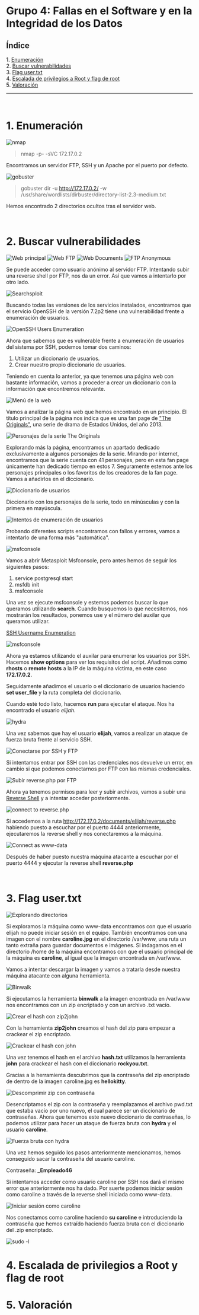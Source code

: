 # Grupo 4: Fallas en el Software y en la Integridad de los Datos

## **Índice**

<span style="color:black;">1. [ Enumeración](#Enumeración)</span><br>
<span style="color:black;">2. [ Buscar vulnerabilidades](#Vulnerabilidades)</span><br>
<span style="color:black;">3. [ Flag user.txt](#Flag1)</span><br>
<span style="color:black;">4. [ Escalada de privilegios a Root y flag de root](#root)</span><br>
<span style="color:black;">5. [ Valoración](#valoracion)</span><br>

---

<br>

<h1 name="Enumeración">1. Enumeración</h1>

<img src="https://github.com/Dani-ITB24/Proyecto-Final/blob/Grupo5(Eloi-Alan-Fernando-Jose-Zomeño)/Documentos/Grupo%204/img_A04/nmap.png" alt="nmap">

> nmap -p- -sVC 172.17.0.2 

Encontramos un servidor FTP, SSH y un Apache por el puerto por defecto.

<img src="https://github.com/Dani-ITB24/Proyecto-Final/blob/Grupo5(Eloi-Alan-Fernando-Jose-Zomeño)/Documentos/Grupo%204/img_A04/gobuster.png" alt="gobuster">

> gobuster dir -u http://172.17.0.2/ -w /usr/share/wordlists/dirbuster/directory-list-2.3-medium.txt

Hemos encontrado 2 directorios ocultos tras el servidor web.

<br>
<h1 name="Vulnerabilidades">2. Buscar vulnerabilidades</h1>

<img src="https://github.com/Dani-ITB24/Proyecto-Final/blob/Grupo5(Eloi-Alan-Fernando-Jose-Zomeño)/Documentos/Grupo%204/img_A04/web_principal.png" alt="Web principal">

<img src="https://github.com/Dani-ITB24/Proyecto-Final/blob/Grupo5(Eloi-Alan-Fernando-Jose-Zomeño)/Documentos/Grupo%204/img_A04/web_ftp.png" alt="Web FTP">

<img src="https://github.com/Dani-ITB24/Proyecto-Final/blob/Grupo5(Eloi-Alan-Fernando-Jose-Zomeño)/Documentos/Grupo%204/img_A04/web_documents.png" alt="Web Documents">

<img src="https://github.com/Dani-ITB24/Proyecto-Final/blob/Grupo5(Eloi-Alan-Fernando-Jose-Zomeño)/Documentos/Grupo%204/img_A04/ftp_anon.png" alt="FTP Anonymous">

Se puede acceder como usuario anónimo al servidor FTP. Intentando subir una reverse shell por FTP, nos da un error. Así que vamos a intentarlo por otro lado.

<img src="https://github.com/Dani-ITB24/Proyecto-Final/blob/Grupo5(Eloi-Alan-Fernando-Jose-Zomeño)/Documentos/Grupo%204/img_A04/searchsploit.png" alt="Searchsploit">

Buscando todas las versiones de los servicios instalados, encontramos que el servicio OpenSSH de la versión 7.2p2 tiene una vulnerabilidad frente a enumeración de usuarios.

<img src="https://github.com/Dani-ITB24/Proyecto-Final/blob/Grupo5(Eloi-Alan-Fernando-Jose-Zomeño)/Documentos/Grupo%204/img_A04/opensshenum.png" alt="OpenSSH Users Enumeration">

Ahora que sabemos que es vulnerable frente a enumeración de usuarios del sistema por SSH, podemos tomar dos caminos:

1. Utilizar un diccionario de usuarios.
2. Crear nuestro propio diccionario de usuarios.

Teniendo en cuenta lo anterior, ya que tenemos una página web con bastante información, vamos a proceder a crear un diccionario con la información que encontremos relevante.


<img src="https://github.com/Dani-ITB24/Proyecto-Final/blob/Grupo5(Eloi-Alan-Fernando-Jose-Zomeño)/Documentos/Grupo%204/img_A04/header.png" alt="Menú de la web">

Vamos a analizar la página web que hemos encontrado en un principio. El título principal de la página nos indica que es una fan page de ["The Originals"](https://www.google.com/url?sa=t&rct=j&q=&esrc=s&source=web&cd=&cad=rja&uact=8&ved=2ahUKEwjBj9HonauFAxURdaQEHd84DzUQFnoECCwQAQ&url=https%3A%2F%2Fes.wikipedia.org%2Fwiki%2FThe_Originals&usg=AOvVaw0EHJwCYHTZMM4HscPDiWkv&opi=89978449), una serie de drama de Estados Unidos, del año 2013.

<img src="https://github.com/Dani-ITB24/Proyecto-Final/blob/Grupo5(Eloi-Alan-Fernando-Jose-Zomeño)/Documentos/Grupo%204/img_A04/personajes.png" alt="Personajes de la serie The Originals">

Explorando más la página, encontramos un apartado dedicado exclusivamente a algunos personajes de la serie. Mirando por internet, encontramos que la serie cuenta con 41 personajes, pero en esta fan page únicamente han dedicado tiempo en estos 7. Seguramente estemos ante los personajes principales o los favoritos de los creadores de la fan page. Vamos a añadirlos en el diccionario.

<img src="https://github.com/Dani-ITB24/Proyecto-Final/blob/Grupo5(Eloi-Alan-Fernando-Jose-Zomeño)/Documentos/Grupo%204/img_A04/users.png" alt="Diccionario de usuarios">

Diccionario con los personajes de la serie, todo en minúsculas y con la primera en mayúscula.

<img src="https://github.com/Dani-ITB24/Proyecto-Final/blob/Grupo5(Eloi-Alan-Fernando-Jose-Zomeño)/Documentos/Grupo%204/img_A04/tries.png" alt="Intentos de enumeración de usuarios">

Probando diferentes scripts encontramos con fallos y errores, vamos a intentarlo de una forma más "automática".

<img src="https://github.com/Dani-ITB24/Proyecto-Final/blob/Grupo5(Eloi-Alan-Fernando-Jose-Zomeño)/Documentos/Grupo%204/img_A04/msfconsole1.png" alt="msfconsole">

Vamos a abrir Metasploit Msfconsole, pero antes hemos de seguir los siguientes pasos:

1. service postgresql start
2. msfdb init
3. msfconsole

Una vez se ejecute msfconsole y estemos podemos buscar lo que queramos utilizando **search**. Cuando busquemos lo que necesitemos, nos mostrarán los resultados, ponemos use y el número del auxilar que queramos utilizar. 

[SSH Username Enumeration](https://www.rapid7.com/db/modules/auxiliary/scanner/ssh/ssh_enumusers/)

<img src="https://github.com/Dani-ITB24/Proyecto-Final/blob/Grupo5(Eloi-Alan-Fernando-Jose-Zomeño)/Documentos/Grupo%204/img_A04/msfconsole2.png" alt="msfconsole">

Ahora ya estamos utilizando el auxilar para enumerar los usuarios por SSH. Hacemos **show options** para ver los requisitos del script. Añadimos como **rhosts** o **remote hosts** a la IP de la máquina víctima, en este caso **172.17.0.2**.

Seguidamente añadimos el usuario o el diccionario de usuarios haciendo **set user_file** y la ruta completa del diccionario. 

Cuando esté todo listo, hacemos **run** para ejecutar el ataque. Nos ha encontrado el usuario *elijah*.

<img src="https://github.com/Dani-ITB24/Proyecto-Final/blob/Grupo5(Eloi-Alan-Fernando-Jose-Zomeño)/Documentos/Grupo%204/img_A04/hydra.png" alt="hydra">

Una vez sabemos que hay el usuario **elijah**, vamos a realizar un ataque de fuerza bruta frente al servicio SSH.

<img src="https://github.com/Dani-ITB24/Proyecto-Final/blob/Grupo5(Eloi-Alan-Fernando-Jose-Zomeño)/Documentos/Grupo%204/img_A04/connect.png" alt="Conectarse por SSH y FTP">

Si intentamos entrar por SSH con las credenciales nos devuelve un error, en cambio si que podemos conectarnos por FTP con las mismas credenciales.

<img src="https://github.com/Dani-ITB24/Proyecto-Final/blob/Grupo5(Eloi-Alan-Fernando-Jose-Zomeño)/Documentos/Grupo%204/img_A04/upload_reverse1.png" alt="Subir reverse.php por FTP">

Ahora ya tenemos permisos para leer y subir archivos, vamos a subir una [Reverse Shell](https://github.com/pentestmonkey/php-reverse-shell/blob/master/php-reverse-shell.php) y a intentar acceder posteriormente.

<img src="https://github.com/Dani-ITB24/Proyecto-Final/blob/Grupo5(Eloi-Alan-Fernando-Jose-Zomeño)/Documentos/Grupo%204/img_A04/connect_reverse.png" alt="connect to reverse.php">

Si accedemos a la ruta http://172.17.0.2/documents/elijah/reverse.php habiendo puesto a escuchar por el puerto 4444 anteriormente, ejecutaremos la reverse shell y nos conectaremos a la máquina.

<img src="https://github.com/Dani-ITB24/Proyecto-Final/blob/Grupo5(Eloi-Alan-Fernando-Jose-Zomeño)/Documentos/Grupo%204/img_A04/access.png" alt="Connect as www-data">

Después de haber puesto nuestra máquina atacante a escuchar por el puerto 4444 y ejecutar la reverse shell **reverse.php**

<br>
<h1 name="Flag1">3. Flag user.txt</h1>

<img src="https://github.com/Dani-ITB24/Proyecto-Final/blob/Grupo5(Eloi-Alan-Fernando-Jose-Zomeño)/Documentos/Grupo%204/img_A04/explore.png" alt="Explorando directorios">

Si exploramos la máquina como www-data encontramos con que el usuario elijah no puede iniciar sesión en el equipo. También encontramos con una imagen con el nombre **caroline.jpg** en el directorio /var/www, una ruta un tanto extraña para guardar documentos e imágenes. Si indagamos en el directorio /home de la máquina encontramos con que el usuario principal de la máquina es **caroline**, al igual que la imagen encontrada en /var/www. 

Vamos a intentar descargar la imagen y vamos a tratarla desde nuestra máquina atacante con alguna herramienta.

<img src="https://github.com/Dani-ITB24/Proyecto-Final/blob/Grupo5(Eloi-Alan-Fernando-Jose-Zomeño)/Documentos/Grupo%204/img_A04/binwalk.png" alt="Binwalk">

Si ejecutamos la herramienta **binwalk** a la imagen encontrada en /var/www nos encontramos con un zip encriptado y con un archivo .txt vacío.

<img src="https://github.com/Dani-ITB24/Proyecto-Final/blob/Grupo5(Eloi-Alan-Fernando-Jose-Zomeño)/Documentos/Grupo%204/img_A04/zip2john1.png" alt="Crear el hash con zip2john">

Con la herramienta **zip2john** creamos el hash del zip para empezar a crackear el zip encriptado.

<img src="https://github.com/Dani-ITB24/Proyecto-Final/blob/Grupo5(Eloi-Alan-Fernando-Jose-Zomeño)/Documentos/Grupo%204/img_A04/zip2john2.png" alt="Crackear el hash con john">

Una vez tenemos el hash en el archivo **hash.txt** utilizamos la herramienta **john** para crackear el hash con el diccionario **rockyou.txt**.

Gracias a la herramienta descubrimos que la contraseña del zip encriptado de dentro de la imagen caroline.jpg es **hellokitty**.

<img src="https://github.com/Dani-ITB24/Proyecto-Final/blob/Grupo5(Eloi-Alan-Fernando-Jose-Zomeño)/Documentos/Grupo%204/img_A04/zip2john3.png" alt="Descomprimir zip con contraseña">

Desencriptamos el zip con la contraseña y reemplazamos el archivo pwd.txt que estaba vacío por uno nuevo, el cual parece ser un diccionario de contraseñas. Ahora que tenemos este nuevo diccionario de contraseñas, lo podemos utilizar para hacer un ataque de fuerza bruta con **hydra** y el usuario **caroline**.

<img src="https://github.com/Dani-ITB24/Proyecto-Final/blob/Grupo5(Eloi-Alan-Fernando-Jose-Zomeño)/Documentos/Grupo%204/img_A04/zip2john4.png" alt="Fuerza bruta con hydra">

Una vez hemos seguido los pasos anteriormente mencionamos, hemos conseguido sacar la contraseña del usuario caroline.

Contraseña: **_Empleado46**

Si intentamos acceder como usuario caroline por SSH nos dará el mismo error que anteriormente nos ha dado. Por suerte podemos iniciar sesión como caroline a través de la reverse shell iniciada como www-data.

<img src="https://github.com/Dani-ITB24/Proyecto-Final/blob/Grupo5(Eloi-Alan-Fernando-Jose-Zomeño)/Documentos/Grupo%204/img_A04/caroline.png" alt="Iniciar sesión como caroline">

Nos conectamos como caroline haciendo **su caroline** e introduciendo la contraseña que hemos extraído haciendo fuerza bruta con el diccionario del .zip encriptado.

<img src="https://github.com/Dani-ITB24/Proyecto-Final/blob/Grupo5(Eloi-Alan-Fernando-Jose-Zomeño)/Documentos/Grupo%204/img_A04/sudo -l.png" alt="sudo -l">






<br>
<h1 name="root">4. Escalada de privilegios a Root y flag de root</h1>



<h1 name="valoracion">5. Valoración</h1>

